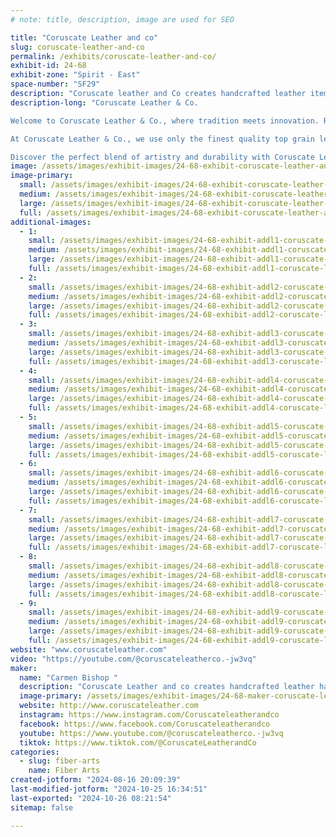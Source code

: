 ```yaml
---
# note: title, description, image are used for SEO

title: "Coruscate Leather and co"
slug: coruscate-leather-and-co
permalink: /exhibits/coruscate-leather-and-co/
exhibit-id: 24-68
exhibit-zone: "Spirit - East"
space-number: "SF29"
description: "Coruscate leather and Co creates handcrafted leather items such as handbags and accessories."
description-long: "Coruscate Leather & Co.

Welcome to Coruscate Leather & Co., where tradition meets innovation. Run by the talented duo Jason Bourdon and Carmen Bishop, we blend old and new leather crafting methods to produce truly original pieces. Nestled in a charming cottage in Ocoee, FL, every item is handmade with care and precision right here in town.

At Coruscate Leather & Co., we use only the finest quality top grain leathers and finishes. Our commitment to excellence ensures that each product is not just beautiful, but built to last for generations. We proudly call them heritage quality goods.

Discover the perfect blend of artistry and durability with Coruscate Leather & Co. Experience the legacy of craftsmanship today."
image: /assets/images/exhibit-images/24-68-exhibit-coruscate-leather-and-co-20240427-091903-large.jpg
image-primary: 
  small: /assets/images/exhibit-images/24-68-exhibit-coruscate-leather-and-co-20240427-091903-small.jpg
  medium: /assets/images/exhibit-images/24-68-exhibit-coruscate-leather-and-co-20240427-091903-medium.jpg
  large: /assets/images/exhibit-images/24-68-exhibit-coruscate-leather-and-co-20240427-091903-large.jpg
  full: /assets/images/exhibit-images/24-68-exhibit-coruscate-leather-and-co-20240427-091903-full.jpg
additional-images: 
  - 1:
    small: /assets/images/exhibit-images/24-68-exhibit-addl1-coruscate-leather-and-co-20231215-151829-0000-small.png
    medium: /assets/images/exhibit-images/24-68-exhibit-addl1-coruscate-leather-and-co-20231215-151829-0000-medium.png
    large: /assets/images/exhibit-images/24-68-exhibit-addl1-coruscate-leather-and-co-20231215-151829-0000-large.png
    full: /assets/images/exhibit-images/24-68-exhibit-addl1-coruscate-leather-and-co-20231215-151829-0000-full.png
  - 2:
    small: /assets/images/exhibit-images/24-68-exhibit-addl2-coruscate-leather-and-co-20240217-210337-0003-small.png
    medium: /assets/images/exhibit-images/24-68-exhibit-addl2-coruscate-leather-and-co-20240217-210337-0003-medium.png
    large: /assets/images/exhibit-images/24-68-exhibit-addl2-coruscate-leather-and-co-20240217-210337-0003-large.png
    full: /assets/images/exhibit-images/24-68-exhibit-addl2-coruscate-leather-and-co-20240217-210337-0003-full.png
  - 3:
    small: /assets/images/exhibit-images/24-68-exhibit-addl3-coruscate-leather-and-co-20240217-210337-0015-small.png
    medium: /assets/images/exhibit-images/24-68-exhibit-addl3-coruscate-leather-and-co-20240217-210337-0015-medium.png
    large: /assets/images/exhibit-images/24-68-exhibit-addl3-coruscate-leather-and-co-20240217-210337-0015-large.png
    full: /assets/images/exhibit-images/24-68-exhibit-addl3-coruscate-leather-and-co-20240217-210337-0015-full.png
  - 4:
    small: /assets/images/exhibit-images/24-68-exhibit-addl4-coruscate-leather-and-co-20240217-213621-0017-small.png
    medium: /assets/images/exhibit-images/24-68-exhibit-addl4-coruscate-leather-and-co-20240217-213621-0017-medium.png
    large: /assets/images/exhibit-images/24-68-exhibit-addl4-coruscate-leather-and-co-20240217-213621-0017-large.png
    full: /assets/images/exhibit-images/24-68-exhibit-addl4-coruscate-leather-and-co-20240217-213621-0017-full.png
  - 5:
    small: /assets/images/exhibit-images/24-68-exhibit-addl5-coruscate-leather-and-co-20240406-111543-0001-small.png
    medium: /assets/images/exhibit-images/24-68-exhibit-addl5-coruscate-leather-and-co-20240406-111543-0001-medium.png
    large: /assets/images/exhibit-images/24-68-exhibit-addl5-coruscate-leather-and-co-20240406-111543-0001-large.png
    full: /assets/images/exhibit-images/24-68-exhibit-addl5-coruscate-leather-and-co-20240406-111543-0001-full.png
  - 6:
    small: /assets/images/exhibit-images/24-68-exhibit-addl6-coruscate-leather-and-co-20240406-112342-0014-small.png
    medium: /assets/images/exhibit-images/24-68-exhibit-addl6-coruscate-leather-and-co-20240406-112342-0014-medium.png
    large: /assets/images/exhibit-images/24-68-exhibit-addl6-coruscate-leather-and-co-20240406-112342-0014-large.png
    full: /assets/images/exhibit-images/24-68-exhibit-addl6-coruscate-leather-and-co-20240406-112342-0014-full.png
  - 7:
    small: /assets/images/exhibit-images/24-68-exhibit-addl7-coruscate-leather-and-co-20240721-121438-0013-small.png
    medium: /assets/images/exhibit-images/24-68-exhibit-addl7-coruscate-leather-and-co-20240721-121438-0013-medium.png
    large: /assets/images/exhibit-images/24-68-exhibit-addl7-coruscate-leather-and-co-20240721-121438-0013-large.png
    full: /assets/images/exhibit-images/24-68-exhibit-addl7-coruscate-leather-and-co-20240721-121438-0013-full.png
  - 8:
    small: /assets/images/exhibit-images/24-68-exhibit-addl8-coruscate-leather-and-co-untitled-design-20240508-181023-0000-small.png
    medium: /assets/images/exhibit-images/24-68-exhibit-addl8-coruscate-leather-and-co-untitled-design-20240508-181023-0000-medium.png
    large: /assets/images/exhibit-images/24-68-exhibit-addl8-coruscate-leather-and-co-untitled-design-20240508-181023-0000-large.png
    full: /assets/images/exhibit-images/24-68-exhibit-addl8-coruscate-leather-and-co-untitled-design-20240508-181023-0000-full.png
  - 9:
    small: /assets/images/exhibit-images/24-68-exhibit-addl9-coruscate-leather-and-co-untitled-design-20240508-184414-0000-small.png
    medium: /assets/images/exhibit-images/24-68-exhibit-addl9-coruscate-leather-and-co-untitled-design-20240508-184414-0000-medium.png
    large: /assets/images/exhibit-images/24-68-exhibit-addl9-coruscate-leather-and-co-untitled-design-20240508-184414-0000-large.png
    full: /assets/images/exhibit-images/24-68-exhibit-addl9-coruscate-leather-and-co-untitled-design-20240508-184414-0000-full.png
website: "www.coruscateleather.com"
video: "https://youtube.com/@coruscateleatherco.-jw3vq"
maker: 
  name: "Carmen Bishop "
  description: "Coruscate Leather and co creates handcrafted leather handbags and accessories. As well as other handcrafted, Handcarved and handpainted leather items such as original journal covers "
  image-primary: /assets/images/exhibit-images/24-68-maker-coruscate-leather-and-co-img-20230904-144431-485-medium.jpg
  website: http://www.coruscateleather.com
  instagram: https://www.instagram.com/Coruscateleatherandco 
  facebook: https://www.facebook.com/Coruscateleatherandco 
  youtube: https://www.youtube.com/@coruscateleatherco.-jw3vq
  tiktok: https://www.tiktok.com/@CoruscateLeatherandCo 
categories: 
  - slug: fiber-arts
    name: Fiber Arts
created-jotform: "2024-08-16 20:09:39"
last-modified-jotform: "2024-10-25 16:34:51"
last-exported: "2024-10-26 08:21:54"
sitemap: false

---
```


